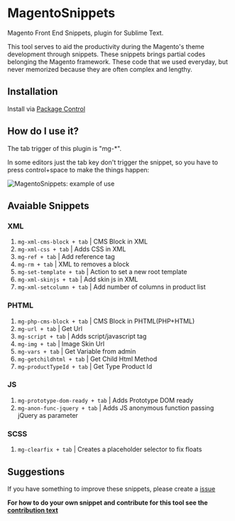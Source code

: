 # MagentoSnippets
Magento Front End Snippets, plugin for Sublime Text.

This tool serves to aid the productivity during the Magento's theme development through snippets. These snippets brings partial codes belonging the Magento framework. These code that we used everyday, but never memorized because they are often complex and lengthy.

## Installation
Install via [Package Control](https://packagecontrol.io/installation)

## How do I use it?
The tab trigger of this plugin is "mg-*".

In some editors just the tab key don't trigger the snippet, so you have to press control+space to make the things happen:

![MagentoSnippets: example of use](http://www.magefront.com.br/wp-content/uploads/2015/01/MagentoSnippets-sample.gif)

## Avaiable Snippets

### XML

1. `mg-xml-cms-block + tab` | CMS Block in XML
1. `mg-xml-css + tab` | Adds CSS in XML
1. `mg-ref + tab` | Add reference tag
1. `mg-rm + tab` | XML to removes a block
1. `mg-set-template + tab` | Action to set a new root template
1. `mg-xml-skinjs + tab` | Add skin js in XML
1. `mg-xml-setcolumn + tab` | Add number of columns in product list

### PHTML

1. `mg-php-cms-block + tab` | CMS Block in PHTML(PHP+HTML)
1. `mg-url + tab` | Get Url
1. `mg-script + tab` | Adds script/javascript tag
1. `mg-img + tab` | Image Skin Url
1. `mg-vars + tab` | Get Variable from admin
1. `mg-getchildhtml + tab` | Get Child Html Method
1. `mg-productTypeId + tab` | Get Type Product Id

### JS

1. `mg-prototype-dom-ready + tab` | Adds Prototype DOM ready
1. `mg-anon-func-jquery + tab` | Adds JS anonymous function passing jQuery as parameter


### SCSS

1. `mg-clearfix + tab` | Creates a placeholder selector to fix floats

## Suggestions
If you have something to improve these snippets, please create a [issue](https://github.com/MageFront/MagentoSnippets/issues/new)

**For how to do your own snippet and contribute for this tool see the [contribution text](https://github.com/MageFront/MagentoSnippets/blob/master/contribute.md)**
